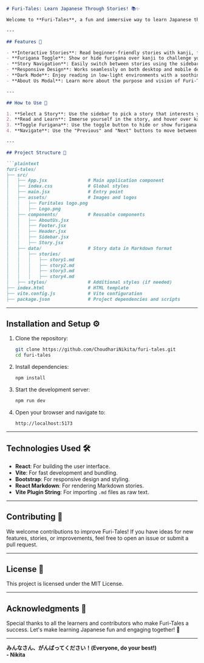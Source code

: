 ```markdown
# Furi-Tales: Learn Japanese Through Stories! 📚✨

Welcome to **Furi-Tales**, a fun and immersive way to learn Japanese through interactive stories! Whether you're a beginner or looking to improve your kanji recognition, Furi-Tales is here to make your learning journey enjoyable. 🌸

---

## Features 🚀

- **Interactive Stories**: Read beginner-friendly stories with kanji, furigana, and translations.
- **Furigana Toggle**: Show or hide furigana over kanji to challenge yourself.
- **Story Navigation**: Easily switch between stories using the sidebar or navigation buttons.
- **Responsive Design**: Works seamlessly on both desktop and mobile devices.
- **Dark Mode**: Enjoy reading in low-light environments with a soothing dark theme.
- **About Us Modal**: Learn more about the purpose and vision of Furi-Tales.

---

## How to Use 📝

1. **Select a Story**: Use the sidebar to pick a story that interests you.
2. **Read and Learn**: Immerse yourself in the story, and hover over kanji to see their furigana.
3. **Toggle Furigana**: Use the toggle button to hide or show furigana for a more challenging experience.
4. **Navigate**: Use the "Previous" and "Next" buttons to move between stories.

---

## Project Structure 📂

```plaintext
furi-tales/
├── src/
│   ├── App.jsx               # Main application component
│   ├── index.css             # Global styles
│   ├── main.jsx              # Entry point
│   ├── assets/               # Images and logos
│   │   ├── Furitales logo.png
│   │   ├── Logo.png
│   ├── components/           # Reusable components
│   │   ├── AboutUs.jsx
│   │   ├── Footer.jsx
│   │   ├── Header.jsx
│   │   ├── Sidebar.jsx
│   │   ├── Story.jsx
│   ├── data/                 # Story data in Markdown format
│   │   ├── stories/
│   │   │   ├── story1.md
│   │   │   ├── story2.md
│   │   │   ├── story3.md
│   │   │   ├── story4.md
│   ├── styles/               # Additional styles (if needed)
├── index.html                # HTML template
├── vite.config.js            # Vite configuration
├── package.json              # Project dependencies and scripts
```

---

## Installation and Setup ⚙️

1. Clone the repository:
    ```bash
    git clone https://github.com/ChoudhariNikita/furi-tales.git
    cd furi-tales
    ```

2. Install dependencies:
    ```bash
    npm install
    ```

3. Start the development server:
    ```bash
    npm run dev
    ```

4. Open your browser and navigate to:
    ```
    http://localhost:5173
    ```

---

## Technologies Used 🛠️

- **React**: For building the user interface.
- **Vite**: For fast development and bundling.
- **Bootstrap**: For responsive design and styling.
- **React Markdown**: For rendering Markdown stories.
- **Vite Plugin String**: For importing `.md` files as raw text.

---

## Contributing 🤝

We welcome contributions to improve Furi-Tales! If you have ideas for new features, stories, or improvements, feel free to open an issue or submit a pull request.

---

## License 📜

This project is licensed under the MIT License. 

---

## Acknowledgments 🙏

Special thanks to all the learners and contributors who make Furi-Tales a success. Let's make learning Japanese fun and engaging together! 🎉

---

**みんなさん、がんばってください！(Everyone, do your best!)**  
**- Nikita**
```

